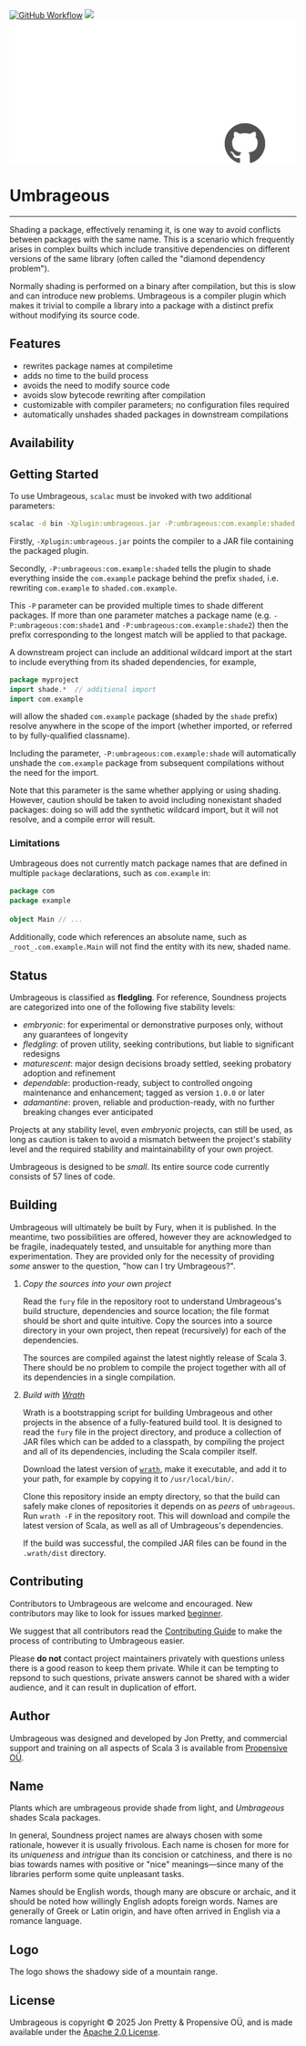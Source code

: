 [<img alt="GitHub Workflow" src="https://img.shields.io/github/actions/workflow/status/propensive/umbrageous/main.yml?style=for-the-badge" height="24">](https://github.com/propensive/umbrageous/actions)
[<img src="https://img.shields.io/discord/633198088311537684?color=8899f7&label=DISCORD&style=for-the-badge" height="24">](https://discord.com/invite/MBUrkTgMnA)
<img src="/doc/images/github.png" valign="middle">

# Umbrageous

____

Shading a package, effectively renaming it, is one way to avoid conflicts
between packages with the same name. This is a scenario which frequently arises
in complex builts which include transitive dependencies on different versions
of the same library (often called the "diamond dependency problem").

Normally shading is performed on a binary after compilation, but this is slow
and can introduce new problems.  Umbrageous is a compiler plugin which makes it
trivial to compile a library into a package with a distinct prefix without
modifying its source code.

## Features

- rewrites package names at compiletime
- adds no time to the build process
- avoids the need to modify source code
- avoids slow bytecode rewriting after compilation
- customizable with compiler parameters; no configuration files required
- automatically unshades shaded packages in downstream compilations


## Availability







## Getting Started

To use Umbrageous, `scalac` must be invoked with two additional parameters:
```sh
scalac -d bin -Xplugin:umbrageous.jar -P:umbrageous:com.example:shaded *.scala`
```

Firstly, `-Xplugin:umbrageous.jar` points the compiler to a JAR file containing
the packaged plugin.

Secondly, `-P:umbrageous:com.example:shaded` tells the plugin to shade
everything inside the `com.example` package behind the prefix `shaded`, i.e.
rewriting `com.example` to `shaded.com.example`.

This `-P` parameter can be provided multiple times to shade different packages.
If more than one parameter matches a package name (e.g.
`-P:umbrageous:com:shade1` and `-P:umbrageous:com.example:shade2`) then the
prefix corresponding to the longest match will be applied to that package.

A downstream project can include an additional wildcard import at the start to
include everything from its shaded dependencies, for example,
```scala
package myproject
import shade.*  // additional import
import com.example
```
will allow the shaded `com.example` package (shaded by the `shade` prefix)
resolve anywhere in the scope of the import (whether imported, or referred to
by fully-qualified classname).

Including the parameter, `-P:umbrageous:com.example:shade` will automatically
unshade the `com.example` package from subsequent compilations without the need
for the import.

Note that this parameter is the same whether applying or using shading.
However, caution should be taken to avoid including nonexistant shaded
packages: doing so will add the synthetic wildcard import, but it will not
resolve, and a compile error will result.

### Limitations

Umbrageous does not currently match package names that are defined in multiple
`package` declarations, such as `com.example` in:

```scala
package com
package example

object Main // ...
```

Additionally, code which references an absolute name, such as
`_root_.com.example.Main` will not find the entity with its new, shaded name.





## Status

Umbrageous is classified as __fledgling__. For reference, Soundness projects are
categorized into one of the following five stability levels:

- _embryonic_: for experimental or demonstrative purposes only, without any guarantees of longevity
- _fledgling_: of proven utility, seeking contributions, but liable to significant redesigns
- _maturescent_: major design decisions broady settled, seeking probatory adoption and refinement
- _dependable_: production-ready, subject to controlled ongoing maintenance and enhancement; tagged as version `1.0.0` or later
- _adamantine_: proven, reliable and production-ready, with no further breaking changes ever anticipated

Projects at any stability level, even _embryonic_ projects, can still be used,
as long as caution is taken to avoid a mismatch between the project's stability
level and the required stability and maintainability of your own project.

Umbrageous is designed to be _small_. Its entire source code currently consists
of 57 lines of code.

## Building

Umbrageous will ultimately be built by Fury, when it is published. In the
meantime, two possibilities are offered, however they are acknowledged to be
fragile, inadequately tested, and unsuitable for anything more than
experimentation. They are provided only for the necessity of providing _some_
answer to the question, "how can I try Umbrageous?".

1. *Copy the sources into your own project*
   
   Read the `fury` file in the repository root to understand Umbrageous's build
   structure, dependencies and source location; the file format should be short
   and quite intuitive. Copy the sources into a source directory in your own
   project, then repeat (recursively) for each of the dependencies.

   The sources are compiled against the latest nightly release of Scala 3.
   There should be no problem to compile the project together with all of its
   dependencies in a single compilation.

2. *Build with [Wrath](https://github.com/propensive/wrath/)*

   Wrath is a bootstrapping script for building Umbrageous and other projects in
   the absence of a fully-featured build tool. It is designed to read the `fury`
   file in the project directory, and produce a collection of JAR files which can
   be added to a classpath, by compiling the project and all of its dependencies,
   including the Scala compiler itself.
   
   Download the latest version of
   [`wrath`](https://github.com/propensive/wrath/releases/latest), make it
   executable, and add it to your path, for example by copying it to
   `/usr/local/bin/`.

   Clone this repository inside an empty directory, so that the build can
   safely make clones of repositories it depends on as _peers_ of `umbrageous`.
   Run `wrath -F` in the repository root. This will download and compile the
   latest version of Scala, as well as all of Umbrageous's dependencies.

   If the build was successful, the compiled JAR files can be found in the
   `.wrath/dist` directory.

## Contributing

Contributors to Umbrageous are welcome and encouraged. New contributors may like
to look for issues marked
[beginner](https://github.com/propensive/umbrageous/labels/beginner).

We suggest that all contributors read the [Contributing
Guide](/contributing.md) to make the process of contributing to Umbrageous
easier.

Please __do not__ contact project maintainers privately with questions unless
there is a good reason to keep them private. While it can be tempting to
repsond to such questions, private answers cannot be shared with a wider
audience, and it can result in duplication of effort.

## Author

Umbrageous was designed and developed by Jon Pretty, and commercial support and
training on all aspects of Scala 3 is available from [Propensive
O&Uuml;](https://propensive.com/).



## Name

Plants which are umbrageous provide shade from light, and _Umbrageous_ shades Scala packages.

In general, Soundness project names are always chosen with some rationale,
however it is usually frivolous. Each name is chosen for more for its
_uniqueness_ and _intrigue_ than its concision or catchiness, and there is no
bias towards names with positive or "nice" meanings—since many of the libraries
perform some quite unpleasant tasks.

Names should be English words, though many are obscure or archaic, and it
should be noted how willingly English adopts foreign words. Names are generally
of Greek or Latin origin, and have often arrived in English via a romance
language.

## Logo

The logo shows the shadowy side of a mountain range.

## License

Umbrageous is copyright &copy; 2025 Jon Pretty & Propensive O&Uuml;, and
is made available under the [Apache 2.0 License](/license.md).

